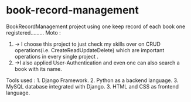 # book-record-management
BookRecordManagement project using one keep record of each book one registered.........
Moto :
1. -> I choose this project to just check my skills over on CRUD operations(i.e. CreateReadUpdateDelete) which are important operations in every single project .
2. ->I also applied User-Authentication and even one can also search a book with its name.

Tools used : 1. Django Framework.
2. Python as a backend language.
3. MySQL database integrated with Django.
3. HTML and CSS as frontend language.
